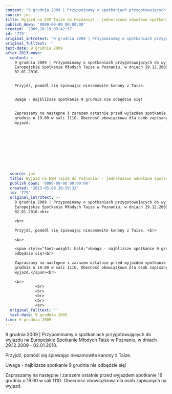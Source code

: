 ```yaml
---
content: "9 grudnia 2009 | Przypominamy o spotkaniach przygotowujących do wyjazdu na Europejskie Spotkanie Młodych Taize w Poznaniu, w dniach 29.12.2009 - 02.01.2010.\n\nPrzyjdź, pomódl się śpiewając niesamowite kanony z Taize. \n\nUwaga - najbliższe spotkanie 9 grudnia nie odbędzie się!\n\nZapraszamy na następne i zarazem ostatnie przed wyjazdem spotkanie 16 grudnia o 19.00 w sali 111G. Obecność obowiązkowa dla osób zapisanych na wyjazd.\n\n         \n\n         \n\n         \n\n         \n\n         \n\n\n<!--CONTENT FROM OLD SERVER (jos before 2013): 9 grudnia 2009 | Przypominamy o spotkaniach przygotowujących do wyjazdu na Europejskie Spotkanie Młodych Taize w Poznaniu, w dniach 29.12.2009 - 02.01.2010.\n\r\n\n\r\nPrzyjdź, pomódl się śpiewając niesamowite kanony z Taize. \n\r\n\n\r\nUwaga - najbliższe spotkanie 9 grudnia nie odbędzie się!\n\r\nZapraszamy na następne i zarazem ostatnie przed wyjazdem spotkanie 16 grudnia o 19.00 w sali 111G. Obecność obowiązkowa dla osób zapisanych na wyjazd.\n\r\n\n\r\n         \n\r\n         \n\r\n         \n\r\n         \n\r\n         \n\r\n         \n-->"
source: jos
title: Wyjazd na ESM Taize do Poznania! - jednorazowo odwołane spotkanie
publish_down: '0000-00-00 00:00:00'
created: '2009-10-19 09:42:57'
id: '779'
original_introtext: "9 grudnia 2009 | Przypominamy o spotkaniach przygotowujących do wyjazdu na Europejskie Spotkanie Młodych Taize w Poznaniu, w dniach 29.12.2009 - 02.01.2010.<br>\r\n<br>\r\nPrzyjdź, pomódl się śpiewając niesamowite kanony z Taize. <br>\r\n<br>\r\n<span style=\"font-weight: bold;\">Uwaga - najbliższe spotkanie 9 grudnia nie odbędzie się!<br>\r\nZapraszamy na następne i zarazem ostatnie przed wyjazdem spotkanie 16 grudnia o 19.00 w sali 111G. Obecność obowiązkowa dla osób zapisanych na wyjazd.</span><br>\r\n<br>\r\n         <br>\r\n         <br>\r\n         <br>\r\n         <br>\r\n         <br>\r\n         "
original_fulltext: ''
text-date: 9 grudnia 2009
after-2013-move:
  content: >
    9 grudnia 2009 | Przypominamy o spotkaniach przygotowujących do wyjazdu na
    Europejskie Spotkanie Młodych Taize w Poznaniu, w dniach 29.12.2009 -
    02.01.2010.


    Przyjdź, pomódl się śpiewając niesamowite kanony z Taize. 


    Uwaga - najbliższe spotkanie 9 grudnia nie odbędzie się!


    Zapraszamy na następne i zarazem ostatnie przed wyjazdem spotkanie 16
    grudnia o 19.00 w sali 111G. Obecność obowiązkowa dla osób zapisanych na
    wyjazd.

             

             

             

             

             
  source: jom
  title: Wyjazd na ESM Taize do Poznania! - jednorazowo odwołane spotkanie
  publish_down: '0000-00-00 00:00:00'
  created: '2013-05-08 20:59:32'
  id: '779'
  original_introtext: >-
    9 grudnia 2009 | Przypominamy o spotkaniach przygotowujących do wyjazdu na
    Europejskie Spotkanie Młodych Taize w Poznaniu, w dniach 29.12.2009 -
    02.01.2010.<br>

    <br>

    Przyjdź, pomódl się śpiewając niesamowite kanony z Taize. <br>

    <br>

    <span style="font-weight: bold;">Uwaga - najbliższe spotkanie 9 grudnia nie
    odbędzie się!<br>

    Zapraszamy na następne i zarazem ostatnie przed wyjazdem spotkanie 16
    grudnia o 19.00 w sali 111G. Obecność obowiązkowa dla osób zapisanych na
    wyjazd.</span><br>

    <br>
             <br>
             <br>
             <br>
             <br>
             <br>
  original_fulltext: ''
  text-date: 9 grudnia 2009
time: 9 grudnia 2009
---
```

9 grudnia 2009 | Przypominamy o spotkaniach przygotowujących do wyjazdu na Europejskie Spotkanie Młodych Taize w Poznaniu, w dniach 29.12.2009 - 02.01.2010.

Przyjdź, pomódl się śpiewając niesamowite kanony z Taize. 

Uwaga - najbliższe spotkanie 9 grudnia nie odbędzie się!

Zapraszamy na następne i zarazem ostatnie przed wyjazdem spotkanie 16 grudnia o 19.00 w sali 111G. Obecność obowiązkowa dla osób zapisanych na wyjazd.

         

         

         

         

         


<!--CONTENT FROM OLD SERVER (jos before 2013): 9 grudnia 2009 | Przypominamy o spotkaniach przygotowujących do wyjazdu na Europejskie Spotkanie Młodych Taize w Poznaniu, w dniach 29.12.2009 - 02.01.2010.



Przyjdź, pomódl się śpiewając niesamowite kanony z Taize. 



Uwaga - najbliższe spotkanie 9 grudnia nie odbędzie się!

Zapraszamy na następne i zarazem ostatnie przed wyjazdem spotkanie 16 grudnia o 19.00 w sali 111G. Obecność obowiązkowa dla osób zapisanych na wyjazd.



         

         

         

         

         

         
-->

<!--{{json:{"created_date":"2009-10-19 09:42:57","publish_down":"0000-00-00 00:00:00","id":"779"}}}-->